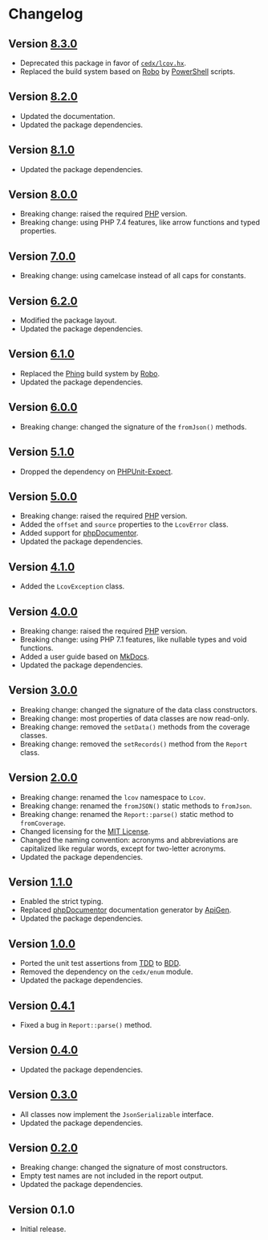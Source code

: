 # Changelog

## Version [8.3.0](https://bitbucket.org/cedx/lcov.php/branches/compare/v8.3.0..v8.2.0)
- Deprecated this package in favor of [`cedx/lcov.hx`](https://bitbucket.org/cedx/lcov.hx).
- Replaced the build system based on [Robo](https://robo.li) by [PowerShell](https://docs.microsoft.com/en-us/powershell) scripts.

## Version [8.2.0](https://bitbucket.org/cedx/lcov.php/branches/compare/v8.2.0..v8.1.0)
- Updated the documentation.
- Updated the package dependencies.

## Version [8.1.0](https://bitbucket.org/cedx/lcov.php/branches/compare/v8.1.0..v8.0.0)
- Updated the package dependencies.

## Version [8.0.0](https://bitbucket.org/cedx/lcov.php/branches/compare/v8.0.0..v7.0.0)
- Breaking change: raised the required [PHP](https://www.php.net) version.
- Breaking change: using PHP 7.4 features, like arrow functions and typed properties.

## Version [7.0.0](https://bitbucket.org/cedx/lcov.php/branches/compare/v7.0.0..v6.2.0)
- Breaking change: using camelcase instead of all caps for constants.

## Version [6.2.0](https://bitbucket.org/cedx/lcov.php/branches/compare/v6.2.0..v6.1.0)
- Modified the package layout.
- Updated the package dependencies.

## Version [6.1.0](https://bitbucket.org/cedx/lcov.php/branches/compare/v6.1.0..v6.0.0)
- Replaced the [Phing](https://www.phing.info) build system by [Robo](https://robo.li).
- Updated the package dependencies.

## Version [6.0.0](https://bitbucket.org/cedx/lcov.php/branches/compare/v6.0.0..v5.1.0)
- Breaking change: changed the signature of the `fromJson()` methods.

## Version [5.1.0](https://bitbucket.org/cedx/lcov.php/branches/compare/v5.1.0..v5.0.0)
- Dropped the dependency on [PHPUnit-Expect](https://bitbucket.org/cedx/phpunit-expect).

## Version [5.0.0](https://bitbucket.org/cedx/lcov.php/branches/compare/v5.0.0..v4.1.0)
- Breaking change: raised the required [PHP](https://www.php.net) version.
- Added the `offset` and `source` properties to the `LcovError` class.
- Added support for [phpDocumentor](https://www.phpdoc.org).
- Updated the package dependencies.

## Version [4.1.0](https://bitbucket.org/cedx/lcov.php/branches/compare/v4.1.0..v4.0.0)
- Added the `LcovException` class.

## Version [4.0.0](https://bitbucket.org/cedx/lcov.php/branches/compare/v4.0.0..v3.0.0)
- Breaking change: raised the required [PHP](https://www.php.net) version.
- Breaking change: using PHP 7.1 features, like nullable types and void functions.
- Added a user guide based on [MkDocs](http://www.mkdocs.org).
- Updated the package dependencies.

## Version [3.0.0](https://bitbucket.org/cedx/lcov.php/branches/compare/v3.0.0..v2.0.0)
- Breaking change: changed the signature of the data class constructors.
- Breaking change: most properties of data classes are now read-only.
- Breaking change: removed the `setData()` methods from the coverage classes.
- Breaking change: removed the `setRecords()` method from the `Report` class.

## Version [2.0.0](https://bitbucket.org/cedx/lcov.php/branches/compare/v2.0.0..v1.1.0)
- Breaking change: renamed the `lcov` namespace to `Lcov`.
- Breaking change: renamed the `fromJSON()` static methods to `fromJson`.
- Breaking change: renamed the `Report::parse()` static method to `fromCoverage`.
- Changed licensing for the [MIT License](https://opensource.org/licenses/MIT).
- Changed the naming convention: acronyms and abbreviations are capitalized like regular words, except for two-letter acronyms.
- Updated the package dependencies.

## Version [1.1.0](https://bitbucket.org/cedx/lcov.php/branches/compare/v1.1.0..v1.0.0)
- Enabled the strict typing.
- Replaced [phpDocumentor](https://www.phpdoc.org) documentation generator by [ApiGen](https://github.com/ApiGen/ApiGen).
- Updated the package dependencies.

## Version [1.0.0](https://bitbucket.org/cedx/lcov.php/branches/compare/v1.0.0..v0.4.1)
- Ported the unit test assertions from [TDD](https://en.wikipedia.org/wiki/Test-driven_development) to [BDD](https://en.wikipedia.org/wiki/Behavior-driven_development).
- Removed the dependency on the `cedx/enum` module.
- Updated the package dependencies.

## Version [0.4.1](https://bitbucket.org/cedx/lcov.php/branches/compare/v0.4.1..v0.4.0)
- Fixed a bug in `Report::parse()` method.

## Version [0.4.0](https://bitbucket.org/cedx/lcov.php/branches/compare/v0.4.0..v0.3.0)
- Updated the package dependencies.

## Version [0.3.0](https://bitbucket.org/cedx/lcov.php/branches/compare/v0.3.0..v0.2.0)
- All classes now implement the `JsonSerializable` interface.
- Updated the package dependencies.

## Version [0.2.0](https://bitbucket.org/cedx/lcov.php/branches/compare/v0.2.0..v0.1.0)
- Breaking change: changed the signature of most constructors.
- Empty test names are not included in the report output.
- Updated the package dependencies.

## Version 0.1.0
- Initial release.

